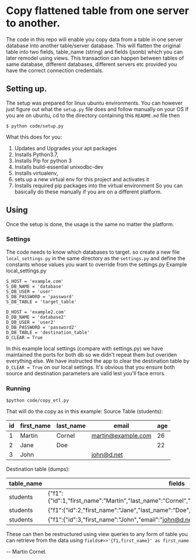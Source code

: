 # Copy flattened table from one server to another.

The code in this repo will enable you copy data from a table in one server database into another table/server database. This will flatten the original table into two fields, table_name (string) and fields (jsonb) which you can later remodel using views. This transaction can happen between tables of same database, different databases, different servers etc provided you have the correct connection credentials.
  

## Setting up.  
The setup was prepared for linux ubuntu environments. You can however just figure out what the `setup.py` file does and follow manually on your OS
If you are on ubuntu, 
cd to the directory containing this `README.md` file then  

    $ python code/setup.py
What this does for you:

 1. Updates and Upgrades your apt packages
 2. Installs Python3.7,
 3. Installs Pip for python 3
 4. Installs build-essential unixodbc-dev
 5. Installs virtualenv, 
 6. sets up a new virtual env for this project and activates it
 7. Installs required pip packages into the virtual environment
So you can basically do these manually if you are on a different platform.

## Using
Once the setup is done, the usage is the same no matter the platform.

### Settings
The code needs to know which databases to target. so create a new file `local_settings.py` in the same directory as the `settings.py` and define the constants whose values you want to override from the settings.py
Example local_settings.py

    S_HOST = 'example.com'  
    S_DB_NAME = 'database'  
    S_DB_USER = 'user'  
    S_DB_PASSWORD = 'password'  
    S_DB_TABLE = 'target_table'  
      
    D_HOST = 'example2.com'  
    D_DB_NAME = 'database2'  
    D_DB_USER = 'user2'  
    D_DB_PASSWORD = 'password2'  
    D_DB_TABLE = 'destination_table'
    D_CLEAR = True
In this example local settings (compare with settings.py) we have maintained the ports for both db so we didn't repeat them but overiden everything else. We have instructed the app to clear the destination table by `D_CLEAR = True` on our local settings.
It's obvious that you ensure both source and destination parameters are valid lest you'll face errors.

### Running
    $python code/copy_etl.py
That will do the copy as in this example:
Source Table (students):

| id | first_name | last_name | email              | age |
|----|------------|-----------|--------------------|-----|
| 1  | Martin     | Cornel    | martin@example.com | 26  |
| 2  | Jane       | Doe       |                    | 22  |
| 3  | John       |           | john@d.net         |     |

Destination table (dumps):

| table_name | fields                                                                                           |
|------------|--------------------------------------------------------------------------------------------------|
| students   | {"f1":{"id":1,"first_name":"Martin","last_name":"Cornel","email":"martin@example.com","age":26}} |
| students   | {"f1":{"id":2,"first_name":"Jane","last_name":"Doe","age":22}}                                   |
| students   | {"f1":{"id":3,"first_name":"John","email":"john@d.net"}}                                         |

These can then be restructured using view queries to any form of table you can retrieve from the data using `fields#>>'{f1,first_name}' as first_name`

-- Martin Cornel.
